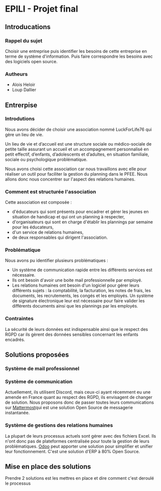 # EPILI - Projet final

## Introducations

### Rappel du sujet

Choisir une entreprise puis identifier les besoins de cette entreprise en terme de système d'information.
Puis faire correspondre les besoins avec des logiciels open source.

### Autheurs

- Alois Heloir
- Loup Dallier

## Entrerpise

### Introdutions

Nous avons décider de choisir une association nommé LuckForLife76 qui gère un lieu de vie.

Un lieu de vie et d’accueil est une structure sociale ou médico-sociale de petite taille assurant un accueil et un accompagnement personnalisé en petit effectif, d’enfants, d’adolescents et d’adultes, en situation familiale, sociale ou psychologique problématique.

Nous avons choisi cette association car nous travaillons avec elle pour réaliser un outil pour faciliter la gestion du planning dans le PFEE.
Nous allons donc nous concentrer sur l'aspect des relations humaines.

### Comment est structurée l'association

Cette association est composée :

- d'éducateurs qui sont présents pour encadrer et gérer les jeunes en situation de handicap et qui ont un planning à respecter,
- d'organisateurs qui sont en charge d'établir les plannings par semaine pour les éducateurs,
- d'un service de relations humaines,
- de deux responsables qui dirigent l'association.

### Problématique

Nous avons pu identifier plusieurs problématiques :

- Un système de communication rapide entre les différents services est nécessaire.
- Ils ont besoin d'avoir une boite mail professionnelle par employé.
- Les relations humaines ont besoin d'un logiciel pour gérer leurs différents sujets : la comptabilité, la facturation, les notes de frais, les documents, les recrutements, les congés et les employés. Un système de signature électronique leur est nécessaire pour faire valider les différents documents ainsi que les plannings par les employés.

### Contraintes

La sécurité de leurs données est indispensable ainsi que le respect des RGPD car ils gèrent des données sensibles concernant les enfants encadrés.

## Solutions proposées

### Système de mail professionnel

### Système de communication

Actuellement, ils utilisent Discord, mais ceux-ci ayant récemment eu une amende en France quant au respect des RGPD, ils envisagent de changer de solution. Nous proposons donc de passer toutes leurs communications sur [Mattermost](https://mattermost.com/)qui est une solution Open Source de messagerie instantanée.

### Système de gestions des relations humaines

La plupart de leurs processus actuels sont gérer avec des fichiers Excel. Ils n'ont donc pas de plateformes centralisée pour toute la gestion de leurs problématiques. [Odoo](https://www.odoo.com/fr_FR) peut apporter une solution pour simplifier et unifier leur fonctionnement. C'est une solution d'ERP à 80% Open Source.

## Mise en place des solutions

Prendre 2 solutions est les mettres en place et dire comment c'est deroulé le processus
